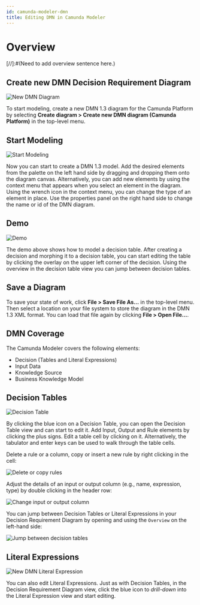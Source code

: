 ```yaml
---
id: camunda-modeler-dmn
title: Editing DMN in Camunda Modeler
---
```


# Overview

[//]:#(Need to add overview sentence here.)

## Create new DMN Decision Requirement Diagram

![New DMN Diagram](./img/create-dmn.png)

To start modeling, create a new DMN 1.3 diagram for the Camunda Platform by selecting **Create diagram > Create new DMN diagram (Camunda Platform)** in the top-level menu.

## Start Modeling

![Start Modeling](./img/main.png)

Now you can start to create a DMN 1.3 model. Add the desired elements from the palette on the left hand side by dragging and dropping them onto the diagram canvas. Alternatively, you can add new elements by using the context menu that appears when you select an element in the diagram. Using the wrench icon in the context menu, you can change the type of an element in place. Use the properties panel on the right hand side to change the name or id of the DMN diagram.

## Demo

![Demo](./img/demo.gif)

The demo above shows how to model a decision table. After creating a decision and morphing it to a decision table, you can start editing the table by clicking the overlay on the upper left corner of the decision. Using the overview in the decision table view you can jump between decision tables.

## Save a Diagram

To save your state of work, click **File > Save File As...** in the top-level menu. Then select a location on your file system to store the diagram in the DMN 1.3 XML format. You can load that file again by clicking **File > Open File...**.

## DMN Coverage

The Camunda Modeler covers the following elements:

- Decision (Tables and Literal Expressions)
- Input Data
- Knowledge Source
- Business Knowledge Model

## Decision Tables

![Decision Table](./img/decision-table.png)

By clicking the blue icon on a Decision Table, you can open the Decision Table view and can start to edit it. Add Input, Output and Rule elements by clicking the plus signs. Edit a table cell by clicking on it. Alternatively, the tabulator and enter keys can be used to walk through the table cells.

Delete a rule or a column, copy or insert a new rule by right clicking in the cell:

![Delete or copy rules](./img/dmn-modeler-right-click.png)

Adjust the details of an input or output column (e.g., name, expression, type) by double clicking in the header row:

![Change input or output column](./img/dmn-modeler-double-click.png)

You can jump between Decision Tables or Literal Expressions in your Decision Requirement Diagram by opening and using the `Overview` on the left-hand side:

![Jump between decision tables](./img/dmn-modeler-toggle-overview.png)

## Literal Expressions

![New DMN Literal Expression](./img/literal-expression.png)

You can also edit Literal Expressions. Just as with Decision Tables, in the Decision Requirement Diagram view, click the blue icon to *drill-down* into the Literal Expression view and start editing.
